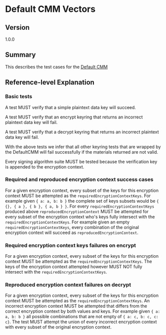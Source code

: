 [//]: # "Copyright Amazon.com Inc. or its affiliates. All Rights Reserved."
[//]: # "SPDX-License-Identifier: CC-BY-SA-4.0"

# Default CMM Vectors

## Version

1.0.0

## Summary

This describes the test cases for the [Default CMM](../../default-cmm.md)

## Reference-level Explanation

### Basic tests

A test MUST verify that a simple plaintext data key will succeed.

A test MUST verify that an encrypt keyring that returns
an incorrect plaintext data key will fail.

A test MUST verify that a decrypt keyring that returns
an incorrect plaintext data key will fail.

With the above tests we infer
that all other keyring tests that are wrapped by the DefaultCMM
will fail successfully if the materials returned are not valid.

Every signing algorithm suite MUST be tested
because the verification key is appended to the encryption context.

### Required and reproduced encryption context success cases

For a given encryption context,
every subset of the keys for this encryption context
MUST be attempted as the `requiredEncryptionContextKeys`.
For example given `{ a: a, b: b }` the complete set of keys subsets
would be `{ {}, { a }, { b }, { a, b } }`.
For every `requiredEncryptionContextKeys` produced above
`reproducedEncryptionContext` MUST be attempted
for every subset of the encryption context
who's keys fully intersect with the `requiredEncryptionContextKeys`.
For example given an empty `requiredEncryptionContextKeys`,
every combination of the original encryption context
will succeed as `reproducedEncryptionContext`.

### Required encryption context keys failures on encrypt

For a given encryption context,
every subset of the keys for this encryption context
MUST be attempted as the `requiredEncryptionContextKeys`.
The keys of the encryption context attempted however
MUST NOT fully intersect with the `requiredEncryptionContextKeys`.

### Reproduced encryption context failures on decrypt

For a given encryption context,
every subset of the keys for this encryption context
MUST be attempted as the `requiredEncryptionContextKeys`.
An incorrect encryption context
MUST be attempted that differs from the correct encryption context
by both values and keys.
For example given `{ a: a, b: b }` all possible combinations
that are not empty of `{ a: c, b: c, c: c}`.
The test MUST attempt the union of every incorrect encryption context
with every subset of the original encryption context.
